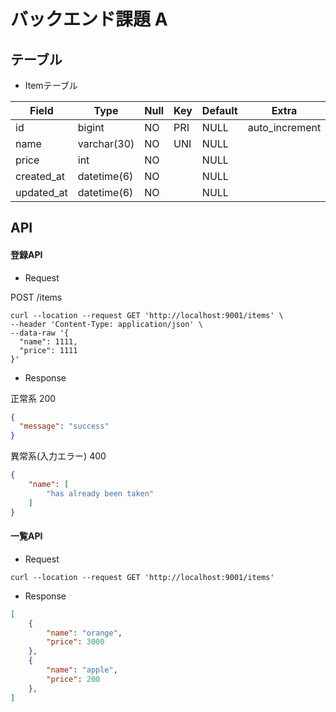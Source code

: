 # バックエンド課題 A

## テーブル

- Itemテーブル


| Field      | Type        | Null | Key | Default | Extra          |
|------------|-------------|------|-----|---------|----------------|
| id         | bigint      | NO   | PRI | NULL    | auto_increment |
| name       | varchar(30) | NO   | UNI | NULL    |                |
| price      | int         | NO   |     | NULL    |                |
| created_at | datetime(6) | NO   |     | NULL    |                |
| updated_at | datetime(6) | NO   |     | NULL    |                |

## API

#### 登録API

- Request

POST /items
```
curl --location --request GET 'http://localhost:9001/items' \
--header 'Content-Type: application/json' \
--data-raw '{
  "name": 1111,
  "price": 1111
}'
```

- Response

正常系 200
```JSON
{
  "message": "success"
}
```

異常系(入力エラー) 400
```JSON
{
    "name": [
        "has already been taken"
    ]
}
```

#### 一覧API

- Request

```
curl --location --request GET 'http://localhost:9001/items'
```

- Response

```JSON
[
    {
        "name": "orange",
        "price": 3000
    },
    {
        "name": "apple",
        "price": 200
    },
]
```
